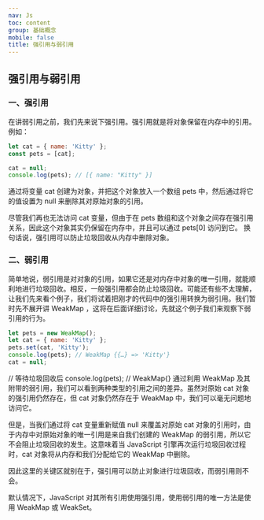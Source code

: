 ```yaml
---
nav: Js
toc: content
group: 基础概念
mobile: false
title: 强引用与弱引用
---
```


## 强引用与弱引用

### 一、强引用

在讲弱引用之前，我们先来说下强引用。强引用就是将对象保留在内存中的引用。例如：

```js
let cat = { name: 'Kitty' };
const pets = [cat];

cat = null;
console.log(pets); // [{ name: "Kitty" }]
```

通过将变量 cat 创建为对象，并把这个对象放入一个数组 pets 中，然后通过将它的值设置为 null 来删除其对原始对象的引用。

尽管我们再也无法访问 cat 变量，但由于在 pets 数组和这个对象之间存在强引用关系，因此这个对象其实仍保留在内存中，并且可以通过 pets[0] 访问到它。 换句话说，强引用可以防止垃圾回收从内存中删除对象。

### 二、弱引用

简单地说，弱引用是对对象的引用，如果它还是对内存中对象的唯一引用，就能顺利地进行垃圾回收。相反，一般强引用都会防止垃圾回收。可能还有些不太理解，让我们先来看个例子，我们将试着把刚才的代码中的强引用转换为弱引用。我们暂时先不展开讲 WeakMap ，这将在后面详细讨论，先就这个例子我们来观察下弱引用的行为。

```js
let pets = new WeakMap();
let cat = { name: 'Kitty' };
pets.set(cat, 'Kitty');
console.log(pets); // WeakMap {{…} => 'Kitty'}
cat = null;
```

// 等待垃圾回收后
console.log(pets); // WeakMap{}
通过利用 WeakMap 及其附带的弱引用，我们可以看到两种类型的引用之间的差异。虽然对原始 cat 对象的强引用仍然存在，但 cat 对象仍然存在于 WeakMap 中，我们可以毫无问题地访问它。

但是，当我们通过将 cat 变量重新赋值 null 来覆盖对原始 cat 对象的引用时，由于内存中对原始对象的唯一引用是来自我们创建的 WeakMap 的弱引用，所以它不会阻止垃圾回收的发生。这意味着当 JavaScript 引擎再次运行垃圾回收过程时，cat 对象将从内存和我们分配给它的 WeakMap 中删除。

因此这里的关键区就别在于，强引用可以防止对象进行垃圾回收，而弱引用则不会。

默认情况下，JavaScript 对其所有引用使用强引用，使用弱引用的唯一方法是使用 WeakMap 或 WeakSet。
